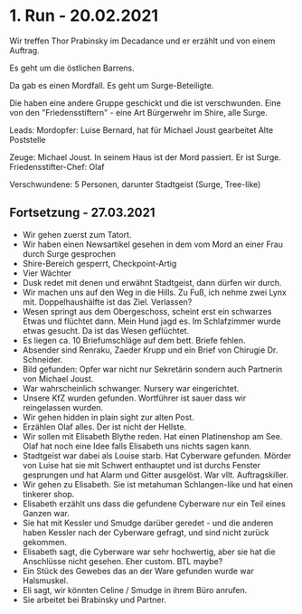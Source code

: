 # 1. Run - 20.02.2021

Wir treffen Thor Prabinsky im Decadance und er erzählt und von einem Auftrag.

Es geht um die östlichen Barrens.

Da gab es einen Mordfall. Es geht um Surge-Beteiligte.

Die haben eine andere Gruppe geschickt und die ist verschwunden. Eine von den "Friedensstiftern" - eine Art Bürgerwehr im Shire, alle Surge.

Leads:
Mordopfer: Luise Bernard, hat für Michael Joust gearbeitet
Alte Poststelle

Zeuge: Michael Joust. In seinem Haus ist der Mord passiert. Er ist Surge.
Friedensstifter-Chef: Olaf

Verschwundene: 5 Personen, darunter Stadtgeist (Surge, Tree-like)

## Fortsetzung - 27.03.2021

- Wir gehen zuerst zum Tatort.
- Wir haben einen Newsartikel gesehen in dem vom Mord an einer Frau durch Surge gesprochen
- Shire-Bereich gesperrt, Checkpoint-Artig
- Vier Wächter
- Dusk redet mit denen und erwähnt Stadtgeist, dann dürfen wir durch.
- Wir machen uns auf den Weg in die Hills. Zu Fuß, ich nehme zwei Lynx mit.
  Doppelhaushälfte ist das Ziel.
  Verlassen?
- Wesen springt aus dem Obergeschoss, scheint erst ein schwarzes Etwas und flüchtet dann. Mein Hund jagd es.
  Im Schlafzimmer wurde etwas gesucht. Da ist das Wesen geflüchtet.
- Es liegen ca. 10 Briefumschläge auf dem bett. Briefe fehlen.
- Absender sind Renraku, Zaeder Krupp und ein Brief von Chirugie Dr. Schneider.
- Bild gefunden: Opfer war nicht nur Sekretärin sondern auch Partnerin von Michael Joust.
- War wahrscheinlich schwanger. Nursery war eingerichtet.
- Unsere KfZ wurden gefunden. Wortführer ist sauer dass wir reingelassen wurden.
- Wir gehen hidden in plain sight zur alten Post.
- Erzählen Olaf alles. Der ist nicht der Hellste.
- Wir sollen mit Elisabeth Blythe reden. Hat einen Platinenshop am See.
  Olaf hat noch eine Idee falls Elisabeth uns nichts sagen kann.
- Stadtgeist war dabei als Louise starb. Hat Cyberware gefunden.
  Mörder von Luise hat sie mit Schwert enthauptet und ist durchs Fenster gesprungen und hat Alarm und Gitter ausgelöst.
  War vllt. Auftragskiller.
- Wir gehen zu Elisabeth. Sie ist metahuman Schlangen-like und hat einen tinkerer shop.
- Elisabeth erzählt uns dass die gefundene Cyberware nur ein Teil eines Ganzen war.
- Sie hat mit Kessler und Smudge darüber geredet - und die anderen haben Kessler nach der Cyberware gefragt, und sind nicht zurück gekommen.
- Elisabeth sagt, die Cyberware war sehr hochwertig, aber sie hat die Anschlüsse nicht gesehen. Eher custom. BTL maybe?
- Ein Stück des Gewebes das an der Ware gefunden wurde war Halsmuskel.
- Eli sagt, wir könnten Celine / Smudge in ihrem Büro anrufen.
- Sie arbeitet bei Brabinsky und Partner.
